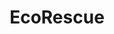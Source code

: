 ---
title: 'EcoRescue'
description: 'An action-like video-game to observe effect on anxiety in adolescents.'
image: 
---